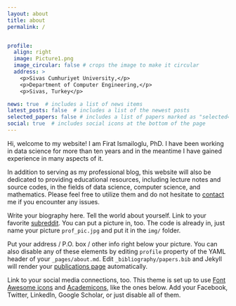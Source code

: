 ```yaml
---
layout: about
title: about
permalink: /


profile:
  align: right
  image: Picture1.png
  image_circular: false # crops the image to make it circular
  address: >
    <p>Sivas Cumhuriyet University,</p>
    <p>Department of Computer Engineering,</p>
    <p>Sivas, Turkey</p>

news: true  # includes a list of news items
latest_posts: false  # includes a list of the newest posts
selected_papers: false # includes a list of papers marked as "selected={true}"
social: true  # includes social icons at the bottom of the page
---
```

Hi, welcome to my website! I am Firat Ismailoglu, PhD. I have been working in data science for more than ten years and in the meantime I have gained experience in many aspects of it.

In addition to serving as my professional blog, this website will also be dedicated to providing educational resources, including lecture notes and source codes, in the fields of data science, computer science, and mathematics. Please feel free to utilize them and do not hesitate to [contact](mailto:firism@gmail.com) me if you encounter any issues.



Write your biography here. Tell the world about yourself. Link to your favorite [subreddit](http://reddit.com). You can put a picture in, too. The code is already in, just name your picture `prof_pic.jpg` and put it in the `img/` folder.

Put your address / P.O. box / other info right below your picture. You can also disable any of these elements by editing `profile` property of the YAML header of your `_pages/about.md`. Edit `_bibliography/papers.bib` and Jekyll will render your [publications page](/al-folio/publications/) automatically.

Link to your social media connections, too. This theme is set up to use [Font Awesome icons](http://fortawesome.github.io/Font-Awesome/) and [Academicons](https://jpswalsh.github.io/academicons/), like the ones below. Add your Facebook, Twitter, LinkedIn, Google Scholar, or just disable all of them.
